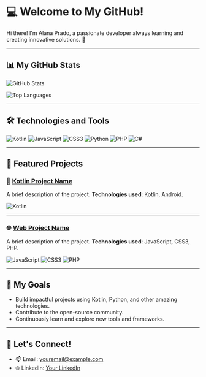 # 💻 Welcome to My GitHub!

Hi there! I'm Alana Prado, a passionate developer always learning and creating innovative solutions. 🚀

---

## 📊 My GitHub Stats

![GitHub Stats](https://github-readme-stats.vercel.app/api?username=yourusername&show_icons=true&theme=radical&hide_title=false&count_private=true&include_all_commits=true)

![Top Languages](https://github-readme-stats.vercel.app/api/top-langs/?username=yourusername&layout=compact&theme=radical)

---

## 🛠️ Technologies and Tools

![Kotlin](https://img.shields.io/badge/Kotlin-0095D5?style=for-the-badge&logo=kotlin&logoColor=white)
![JavaScript](https://img.shields.io/badge/JavaScript-F7DF1E?style=for-the-badge&logo=javascript&logoColor=black)
![CSS3](https://img.shields.io/badge/CSS3-1572B6?style=for-the-badge&logo=css3&logoColor=white)
![Python](https://img.shields.io/badge/Python-3776AB?style=for-the-badge&logo=python&logoColor=white)
![PHP](https://img.shields.io/badge/PHP-777BB4?style=for-the-badge&logo=php&logoColor=white)
![C#](https://img.shields.io/badge/C%23-239120?style=for-the-badge&logo=csharp&logoColor=white)

---

## 🌟 Featured Projects

### 📱 **[Kotlin Project Name](https://github.com/yourusername/kotlin-project-name)**
A brief description of the project. **Technologies used**: Kotlin, Android.

![Kotlin](https://img.shields.io/badge/Kotlin-0095D5?style=flat-square&logo=kotlin&logoColor=white)

---

### 🌐 **[Web Project Name]([https://github.com/yourusername/web-project-name](https://github.com/alanazip/fuel_calculator))**
A brief description of the project. **Technologies used**: JavaScript, CSS3, PHP.

![JavaScript](https://img.shields.io/badge/JavaScript-F7DF1E?style=flat-square&logo=javascript&logoColor=black)
![CSS3](https://img.shields.io/badge/CSS3-1572B6?style=flat-square&logo=css3&logoColor=white)
![PHP](https://img.shields.io/badge/PHP-777BB4?style=flat-square&logo=php&logoColor=white)

---

## 🚀 My Goals
- Build impactful projects using Kotlin, Python, and other amazing technologies.
- Contribute to the open-source community.
- Continuously learn and explore new tools and frameworks.

---

## 💬 Let's Connect!

- 📫 Email: [youremail@example.com](mailto:alananascimentodesouza@gmail.com)
- 🌐 LinkedIn: [Your LinkedIn](https://linkedin.com/in/alanazip)
